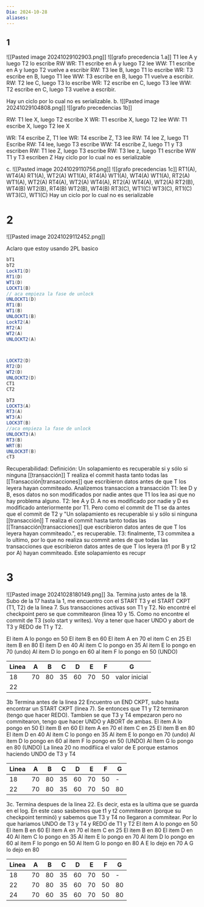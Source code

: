 ```yaml
---
Dia: 2024-10-28
aliases:
---
```


## 1
![[Pasted image 20241029102903.png]]
![[grafo precedencia 1.a]]
T1 lee A y luego T2 lo escribe RW
WR: T1 escribe en A y luego T2 lee
WW: T1 escribe en A y luego T2 vuelve a escribir 
RW: T3 lee B, luego T1 lo escribe 
WR: T3 escribe en B, luego T1 lee
WW: T3 escribe en B, luego T1 vuelve a escribir.
RW: T2 lee C, luego T3 lo escribe 
WR: T2 escribe en C, luego T3 lee
WW: T2 escribe en C, luego T3 vuelve a escribir.

Hay un ciclo por lo cual no es serializable. 
b.
![[Pasted image 20241029104808.png]]
![[grafo precedencias 1b]]

RW: T1 lee X, luego T2 escribe X
WR: T1 escribe X, luego T2 lee
WW: T1 escribe X, luego T2 lee X

WR: T4 escribe Z, T1 lee
WR: T4 escribe Z, T3 lee 
RW: T4 lee Z, luego T1 Escribe
RW: T4 lee, luego T3 escribe
WW: T4 escribe Z, luego T1 y T3 escriben 
RW: T1 lee Z, luego T3 escribe
RW: T3 lee z, luego T1 escribe 
WW T1 y T3 escriben Z
Hay ciclo por lo cual no es serializable

c.
![[Pasted image 20241029110756.png]]
![[grafo precedencias 1c]]
RT1(A), WT4(A)
RT1(A), WT2(A)
WT1(A), RT4(A) 
WT1(A), WT4(A) 
WT1(A), RT2(A) 
WT1(A), WT2(A) 
RT4(A), WT2(A) 
WT4(A), RT2(A) 
WT4(A), WT2(A) 
RT2(B), WT4(B)
WT2(B), RT4(B)
WT2(B), WT4(B) 
RT3(C), WT1(C) 
WT3(C), RT1(C) 
WT3(C), WT1(C)
Hay un ciclo por lo cual no es serializable

# 2
![[Pasted image 20241029112452.png]]

Aclaro que estoy usando 2PL basico
```java
bT1
bT2
LockT1(D)
RT1(D)
WT1(D)
LOCKT1(B)
// aca empieza la fase de unlock
UNLOCKT1(D)
RT1(B)
WT1(B)
UNLOCKT1(B)
LockT2(A)
RT2(A)
WT2(A)
UNLOCKT2(A)



LOCKT2(D)
RT2(D)
WT2(D)
UNLOCKT2(D)
CT1
CT2

bT3
LOCKT3(A)
RT3(A)
WT3(A)
LOCK3T(B)
//aca empieza la fase de unlock
UNLOCKT3(A)
RT3(B)
WRT(B)
UNLOCK3T(B)
cT3
```
Recuperabilidad: 
Definición: Un solapamiento es recuperable si y sólo si ninguna [[transacción]] T realiza el commit hasta tanto todas las [[Transacción|transacciones]] que escribieron datos antes de que T los leyera hayan commiteado.
Analizemos transaccion a transacción 
T1: lee D y B, esos datos no son modificados por nadie antes que T1 los lea asi que no hay problema alguno. 
T2: lee A y D. A no es modificado por nadie y D es modificado anteriormente por T1. Pero como el commit de T1 se da antes que el commit de T2 y "Un solapamiento es recuperable si y sólo si ninguna [[transacción]] T realiza el commit hasta tanto todas las [[Transacción|transacciones]] que escribieron datos antes de que T los leyera hayan commiteado.", es recuperable.
T3: finalmente, T3 commitea a lo ultimo, por lo que no realiza su commit antes de que todas las transacciones que escribieron datos antes de que T los leyera (t1 por B y t2 por A) hayan commiteado.
Este solapamiento es recupr
# 3

![[Pasted image 20241028180149.png]]
3a. Termina justo antes de la 18. Subo de la 17 hasta la 1, me encuentro con el START T3 y el START CKPT (T1, T2) de la linea 7. Sus transacciones activas son T1 y T2. No encontré el checkpoint pero se que commitearon (linea 10 y 15. Como no encontre el commit de T3 (solo start y writes). Voy a tener que hacer UNDO y abort de T3 y REDO de T1 y T2.

El item A lo pongo en 50
El item B en 60
El item A en 70
el item C en 25
El item B en 80
El item D en 40
Al item C lo pongo en 35
Al item E lo pongo en 70 (undo)
Al item D lo pongo en 60 
al item F lo pongo en 50 (UNDO)

| Linea | A   | B   | C   | D   | E   | F   | G             |
| ----- | --- | --- | --- | --- | --- | --- | ------------- |
| 18    | 70  | 80  | 35  | 60  | 70  | 50  | valor inicial |
| 22    |     |     |     |     |     |     |               |


3b Termina antes de la linea 22
Encuentro un END CKPT, subo hasta encontrar un START CKPT (linea 7). Se entonces que T1 y T2 terminaron (tengo que hacer REDO). Tambien se que T3 y T4 empezaron pero no commitearon, tengo que hacer UNDO y ABORT de ambas. 
El item A lo pongo en 50
El item B en 60
El item A en 70
el item C en 25
El item B en 80
El item D en 40
Al item C lo pongo en 35
Al item E lo pongo en 70 (undo)
Al item D lo pongo en 60 
al item F lo pongo en 50 (UNDO)
Al Item G lo pongo en 80 (UNDO)
La linea 20 no modifiica el valor de E porque estamos haciendo UNDO de T3 y T4

| Linea | A   | B   | C   | D   | E   | F   | G   |
| ----- | --- | --- | --- | --- | --- | --- | --- |
| 18    | 70  | 80  | 35  | 60  | 70  | 50  | -   |
| 22    | 70  | 80  | 35  | 60  | 70  | 50  | 80  |

3c. Termina despues de la linea 22.  Es decir, esta es la ultima que se guarda en el log. En este caso sasbemos que t1 y t2 commitearon (porque su checkpoint terminó) y sabemos que T3 y T4 no llegaron a commitear. Por lo que hariamos UNDO de T3 y T4 y REDO de T1 y T2
El item A lo pongo en 50
El item B en 60
El item A en 70
el item C en 25
El item B en 80
El item D en 40
Al item C lo pongo en 35
Al item E lo pongo en 70
Al item D lo pongo en 60 
al item F lo pongo en 50
Al Item G lo pongo en 80
A E lo dejo en 70 
A G lo dejo en 80

| Linea | A   | B   | C   | D   | E   | F   | G   |
| ----- | --- | --- | --- | --- | --- | --- | --- |
| 18    | 70  | 80  | 35  | 60  | 70  | 50  | -   |
| 22    | 70  | 80  | 35  | 60  | 70  | 50  | 80  |
| 24    | 70  | 60  | 35  | 60  | 70  | 50  | 80  |

